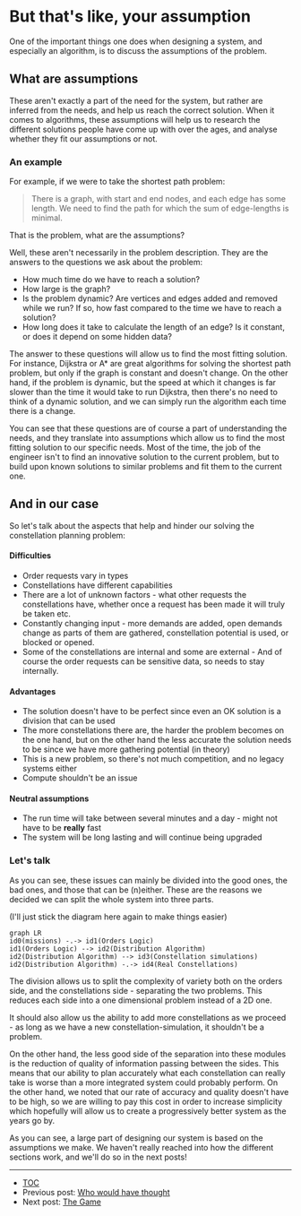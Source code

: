 # But that's like, your assumption

One of the important things one does when designing a system, and especially an algorithm, is to discuss the assumptions of the problem.

## What are assumptions
These aren't exactly a part of the need for the system, but rather are inferred from the needs, and help us reach the correct solution. When it comes to algorithms, these assumptions will help us to research the different solutions people have come up with over the ages, and analyse whether they fit our assumptions or not.

### An example
For example, if we were to take the shortest path problem:
> There is a graph, with start and end nodes, and each edge has some length. We need to find the path for which the sum of edge-lengths is minimal.

That is the problem, what are the assumptions?

Well, these aren't necessarily in the problem description. They are the answers to the questions we ask about the problem:
- How much time do we have to reach a solution?
- How large is the graph?
- Is the problem dynamic? Are vertices and edges added and removed while we run? If so, how fast compared to the time we have to reach a solution?
- How long does it take to calculate the length of an edge? Is it constant, or does it depend on some hidden data?

The answer to these questions will allow us to find the most fitting solution.
For instance, Dijkstra or A* are great algorithms for solving the shortest path problem, but only if the graph is constant and doesn't change. On the other hand, if the problem is dynamic, but the speed at which it changes is far slower than the time it would take to run Dijkstra, then there's no need to think of a dynamic solution, and we can simply run the algorithm each time there is a change.

You can see that these questions are of course a part of understanding the needs, and they translate into assumptions which allow us to find the most fitting solution to our specific needs. Most of the time, the job of the engineer isn't to find an innovative solution to the current problem, but to build upon known solutions to similar problems and fit them to the current one.

## And in our case
So let's talk about the aspects that help and hinder our solving the constellation planning problem:

#### Difficulties
- Order requests vary in types
- Constellations have different capabilities
- There are a lot of unknown factors - what other requests the constellations have, whether once a request has been made it will truly be taken etc.
- Constantly changing input - more demands are added, open demands change as parts of them are gathered, constellation potential is used, or blocked or opened.
- Some of the constellations are internal and some are external - And of course the order requests can be sensitive data, so needs to stay internally.

#### Advantages
- The solution doesn't have to be perfect since even an OK solution is a division that can be used
- The more constellations there are, the harder the problem becomes on the one hand, but on the other hand the less accurate the solution needs to be since we have more gathering potential (in theory)
- This is a new problem, so there's not much competition, and no legacy systems either
- Compute shouldn't be an issue

#### Neutral assumptions
- The run time will take between several minutes and a day - might not have to be **really** fast
- The system will be long lasting and will continue being upgraded

### Let's talk
As you can see, these issues can mainly be divided into the good ones, the bad ones, and those that can be (n)either. These are the reasons we decided we can split the whole system into three parts.

(I'll just stick the diagram here again to make things easier)
```mermaid
graph LR
id0(missions) -.-> id1(Orders Logic)
id1(Orders Logic) --> id2(Distribution Algorithm)
id2(Distribution Algorithm) --> id3(Constellation simulations)
id2(Distribution Algorithm) -.-> id4(Real Constellations)
```

The division allows us to split the complexity of variety both on the orders side, and the constellations side - separating the two problems. This reduces each side into a one dimensional problem instead of a 2D one.

It should also allow us the ability to add more constellations as we proceed - as long as we have a new constellation-simulation, it shouldn't be a problem.

On the other hand, the less good side of the separation into these modules is the reduction of quality of information passing between the sides. This means that our ability to plan accurately what each constellation can really take is worse than a more integrated system could probably perform. On the other hand, we noted that our rate of accuracy and quality doesn't have to be high, so we are willing to pay this cost in order to increase simplicity which hopefully will allow us to create a progressively better system as the years go by.

As you can see, a large part of designing our system is based on the assumptions we make. We haven't really reached into how the different sections work, and we'll do so in the next posts!


---
- [TOC](../TOC.md)
- Previous post: [Who would have thought](./posts/Who%20would%20have%20thought.md)
- Next post: [The Game](./posts/The%20Game.md)
